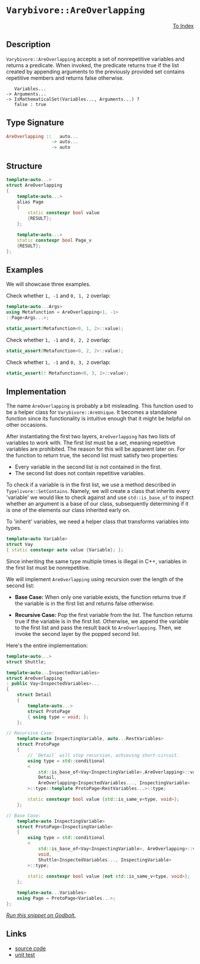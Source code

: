<!-- Copyright 2024 Feng Mofan
SPDX-License-Identifier: Apache-2.0 -->

# `Varybivore::AreOverlapping`

<p style='text-align: right;'><a href="../../../index.md#list-examinations-3">To Index</a></p>

## Description

`Varybivore::AreOverlapping` accepts a set of nonrepetitive variables and returns a predicate.
When invoked, the predicate returns true if the list created by appending arguments to the previously provided set contains repetitive members and returns false otherwise.

<pre><code>   Variables...
-> Arguments...
-> IsMathematicalSet(Variables..., Arguments...) ?
   false : true</code></pre>

## Type Signature

```Haskell
AreOverlapping ::   auto...
                 -> auto...
                 -> auto
```

## Structure

```C++
template<auto...>
struct AreOverlapping
{
    template<auto...>
    alias Page
    {
        static constexpr bool value
        {RESULT};
    };

    template<auto...>
    static constexpr bool Page_v 
    {RESULT};
};
```

## Examples

We will showcase three examples.

Check whether `1, -1` and `0, 1, 2` overlap:

```C++
template<auto...Args>
using Metafunction = AreOverlapping<1, -1>
::Page<Args...>;

static_assert(Metafunction<0, 1, 2>::value);
```

Check whether `1, -1` and `0, 2, 2` overlap:

```C++
static_assert(Metafunction<0, 2, 2>::value);
```

Check whether `1, -1` and `0, 3, 2` overlap:

```C++
static_assert(! Metafunction<0, 3, 2>::value);
```

## Implementation

The name `AreOverlapping` is probably a bit misleading.
This function used to be a helper class for `Varybivore::AreUnique`.
It becomes a standalone function since its functionality is intuitive enough that it might be helpful on other occasions.

After instantiating the first two layers, `AreOverlapping` has two lists of variables to work with.
The first list must be a set, meaning repetitive variables are prohibited. The reason for this will be apparent later on.
For the function to return true, the second list must satisfy two properties:

- Every variable in the second list is not contained in the first.
- The second list does not contain repetitive variables.

To check if a variable is in the first list, we use a method described in `Typelivore::SetContains`.
Namely, we will create a class that inherits every 'variable' we would like to check against and use `std::is_base_of` to inspect whether an argument is a base of our class, subsequently determining if it is one of the elements our class inherited early on.

To 'inherit' variables, we need a helper class that transforms variables into types.

```C++
template<auto Variable>
struct Vay
{ static constexpr auto value {Variable}; };
```

Since inheriting the same type multiple times is illegal in C++, variables in the first list must be nonrepetitive.

We will implement `AreOverlapping` using recursion over the length of the second list:

- **Base Case:** When only one variable exists, the function returns true if the variable is in the first list and returns false otherwise.

- **Recursive Case:** Pop the first variable from the list.
The function returns true if the variable is in the first list.
Otherwise, we append the variable to the first list and pass the result back to `AreOverlapping`.
Then, we invoke the second layer by the popped second list.

Here's the entire implementation:

```C++
template<auto...>
struct Shuttle;

template<auto...InspectedVariables>
struct AreOverlapping
: public Vay<InspectedVariables>...
{
    struct Detail
    {
        template<auto...>
        struct ProtoPage
        { using type = void; };
    };

// Recursive Case:
    template<auto InspectingVariable, auto...RestVariables>
    struct ProtoPage
    {
        // `Detail` will stop recursion, achieving short-circuit.
        using type = std::conditional
        <
            std::is_base_of<Vay<InspectingVariable>,AreOverlapping>::value, 
            Detail, 
            AreOverlapping<InspectedVariables..., InspectingVariable>
        >::type::template ProtoPage<RestVariables...>::type;

        static constexpr bool value {std::is_same_v<type, void>};
    };

// Base Case:
    template<auto InspectingVariable>
    struct ProtoPage<InspectingVariable>
    {
        using type = std::conditional
        <
            std::is_base_of<Vay<InspectingVariable>, AreOverlapping>::value, 
            void,
            Shuttle<InspectedVariables..., InspectingVariable>
        >::type;
        
        static constexpr bool value {not std::is_same_v<type, void>};
    };

    template<auto...Variables>
    using Page = ProtoPage<Variables...>;
};
```

[*Run this snippet on Godbolt.*](https://godbolt.org/#z:OYLghAFBqd5QCxAYwPYBMCmBRdBLAF1QCcAaPECAMzwBtMA7AQwFtMQByARg9KtQYEAysib0QXACx8BBAKoBnTAAUAHpwAMvAFYTStJg1DIApACYAQuYukl9ZATwDKjdAGFUtAK4sGIAMykrgAyeAyYAHI%2BAEaYxCAArNIADqgKhE4MHt6%2BeqnpjgKh4VEssfEAnLaY9oUMQgRMxATZPn6BdpgOmQ1NBMWRMXGJ0gqNza25XLbj/WGDZcMVAJS2qF7EyOwc5v5hyN5YANQm/m5ejrSEAJ6n2CYaAIK7%2B4eYJ2cE18mYAPoExCYhAUdwezzMewYBy8x1ObmQY3QWCooKeYIImBYyQMGLhTAuqCOADUmngmNF6KjHmNiF4HEcALICVBEBi3NEAdgsRzGTEcyCOaAYY0wqmSxCO%2BKIRwAbmIvO8TFyScQyRTMEqACKnblanVg9GY7F8jVnKWoAB0VqpNLpBCOQgQFwIlP8VjRTwxWJxprc5qtFoAksKfg5MOgVWr6CD/Pcnrb6Y9iJgAPIyuIGZLJMLAMEgI7JLwUvACpkMFkCW5nYMKUMYiOk8nRu4Bg1csFHTs8gF2o6azCNOgdrtK92PLsTo5e424s0E1ux4eT7u0%2BnKYgV5RMYAap7Lzujo5edJGKffRX%2BTWy1B4dA6k4c7VupcPp9jsEAeg/RwASl0Nuk6ZHH6SggC%2B04%2BniBJHDWdY5pGTaYKQkrzlaf5jAh6oxnG45dgm9rrpu267rhB7tnu%2B5ficABsGj9oOtAmLRRwAO50LQ3aoMkRzJsgAGZMhTDIAgeCYDKOY8ggJAEAAtMgeCbF4hAWi%2BE7HhJXw/B8V6IiAKACPgdRiKpI5nCZy66SAeAKL80RMEovyoCiZxlhWbJwrBXSOEYmGutgpBJqm6bEJm2ZGHcelyt4SEnBR%2B5dvRQK0Mh5mToFaYZkwWY5h5IZeeGvmYAoAbIZ53Q%2BY26pUvFEUgJp7B1UaPpHIRRBbjucLoQQhXFdasZ6fV%2BoeqRk68vygoCCKYoStEqCeLK8qKlylnWb8CisH8MpwvVyEyjed6Lo%2BQ0jXqz7DVRFj2e8IHsOBTUmlB0pld5wCFdVeE9muG5tcRuW1l58GVX5L6jql6mnvV2ndugelCoZmTGXFk5wqlE4rTZdkOU5cKuayVZuM9gOqohdzIelwWhTl/UgFFCopUj8V7bepCo12jrOq6BN5WGDbE1hJUwdzL1vYuDOmdgA3nsdNVi52Y0lhNwoYtNRyzfNtNLRY5b2uja0bb8W2fOeu37aCR1nSd5vvkjEEPXORABj172duDwAtcRUOtag7W%2Bj1C73Bbp3W48H4AFThxHkcfp%2BEcACrYEIscR9HTxh5H6cp88aIQq8MIXvCAhbMkBDYQanr3bOfqoRaSbAKXTyu4yA5MFQXhQnUUPk5l2XhWc0xHDJXBUnpPtwrXvUqYugfxo0/K/PZSjNBADLN637eZHCGjIf3Zi1RryzHfLyDzwoi8EMvq9t90Aib8hZh33vi0HxbR8n2fEBgGATeNGv18MLfRxAhHF3tTfeOoOCrFoJwBIvA/AcC0KQVAnA3DWGsDydYmxFQQh4KQAgmgIGrAANYgGov4C0AAOchHINDUQSBoDQ/gzDkLMBUKoUCOCSF4CwCQ9DSBwIQUgjgvAFAgC3ng%2BBEDSBwFgDARAIB1gEELAQcglA0BYjoHECIG1OCqHIdRGS1FJBHGAMgAUUgLRmF4OGQgJBbx6H4IIEQYh2BSBkIIRQKh1ASNILoaYLFATJE4DwSB0DYH4MQZwFMFwlFHCckcXR%2BjDHGNMUccxZgjgQA8Oo%2BgEpdhcGWLwcRWhVgQCQGo7MOSVEQHKRo%2BIwApD3xoLQDExAREQGiOE6IYQmjXCCbwLpzBiDXBTNEbQXk%2BmkDUWwQQKYGC0F6d4rA0QvDAD9LQWgIjuC8CwCwQwwBxCLIUgDdMmyEGin/BiCZYQMTsIQVcaIgIhkeCwOEgEeBuFbNIMFWaSh%2By7KMFcIw%2BDVhUAMHXIkokWIph%2BHAnBDjhCiHEK4%2BFHi1DhN8foPZKBUGWH0HgaIIjICrC4nUTZMlESnE1KYSw1gzACOCqqLAhKICrE6H/FwDB3CeDaHoEI8xSjlDyGkDIAhJh%2BGmPkEVDABgCuGNMNldRegTG5VMaotQeizBlUMeI8rZhir0LyZoWrFg6tZRgrYEgQkcBgXw8Jgj4l6IMUYkxZjJAWIybgGxuTsEFNwcC1YCBMBMCwPEFlpBiGSDIRUfwHJJAaEkGYSQtENAJGomwzgnDSDcP8FwC01EuDUXIRUchBakhcASNG6itrvGCOEaIv1EiSmyNKfI6JFwqk1JyVotgnAmgsBlByGSTBBQGFPFwCoFpc1nMMrYmG0x4VOKRdIFFSg0XeN0PffxWU%2BlWptfw3ggiomKIuLEqgkpiD9sHcOg4ezUkTqnRkrJFS4gnAhGYX1RTJEts7XEDtqBsnDD7QOuSo76kVC4FvJpLS2kdO8QMnpEz4NDJGWMhwEypmMAILM%2BZ4SlkrLWRsiZOy9kHIQfgXijgTnhPOXxS5nzrk1HCfcx51xnnbAQW8j5ODvlpEwH8kjOZgV8DBQoCFmAoUwomQuxFLjl2yFRV4hBG7MVAupVYXF9zmXEuLpkMlFLLxqdpfSuIjKirwFZTUAGzgICuH1dMPlJRtVCoKJkOzpBJV1GNYK%2BVlm/5KpaCq8VaqrP1E1fypzuq%2BhucNXMRzJrLVrA2Ba/J%2BhQnVoEZwc9l6h0jtveOydFoNAepnd6nNH7/WkEDcG4YYb2GZuzRO%2BNHIK0cg5P4BNSbJDTH3REoRth62fqbfAFtCilF/oA8Qbt2w%2B1JJYAoGUAoZT5Z9GMKxJW7HztkIu2Tbj5CrsUzoAIpAt2BK2busJNbIltvtHEmbRi5sLdlMtk0YxH3/ufaV/w5XG1SLKe92p42Ps02QFmA247fgrYIPPC9hi%2BB0Gg5QWDCCkMLJwSjlD4zPkYZmXMhZZHMDLNWWIQjnziMAvY9so53QqPeJoxcbYOCGO3N4MxnpbHXmqi47wHjvzMQCaBT90F25ROQuhYwKTW2ZMSDk%2B4/b6KjugexTSjT%2BKtOIJ05NTgH5dKGcsHSg9DLbxmaJcF9lNnOVuYcwsbz7nhV1Dcx5zIXm5Wm8VXqwLBrfNu76M7nVMwose8i0a8L8WUsKHNS4876WD2Zbu0cB7i3nsYlexAT1RBSv5MKRVqrIbKBWvqyAFhFp/D%2BASHQrr9CS8ckLdH3rdaxEVeIf4aik6uAsPa6w6iHIuDUOmOw/wF2Mt9cG1ayxtfa0NuKasYK6RnCSCAA%3D%3D)

## Links

- [source code](../../../../conceptrodon/descend/varybivore/are_overlapping.hpp)
- [unit test](../../../../tests/unit/metafunctions/varybivore/are_overlapping.test.hpp)
